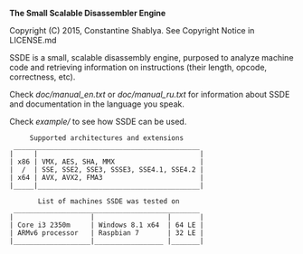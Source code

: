 **The Small Scalable Disassembler Engine**

Copyright (C) 2015, Constantine Shablya. See Copyright Notice in LICENSE.md

SSDE is a small, scalable disassembly engine, purposed to analyze machine
code and retrieving information on instructions (their length, opcode,
correctness, etc).

Check *doc/manual_en.txt* or *doc/manual_ru.txt* for information about SSDE
and documentation in the language you speak.

Check *example/* to see how SSDE can be used.

         Supported architectures and extensions
	 ______________________________________________
	|     |                                        |
	| x86 | VMX, AES, SHA, MMX                     |
	|  /  | SSE, SSE2, SSE3, SSSE3, SSE4.1, SSE4.2 |
	| x64 | AVX, AVX2, FMA3                        |
	|_____|________________________________________|

           List of machines SSDE was tested on
	 ______________________________________________
	|                   |                  |       |
	| Core i3 2350m     | Windows 8.1 x64  | 64 LE |
	| ARMv6 processor   | Raspbian 7       | 32 LE |
	|___________________|_________________ |_______|
